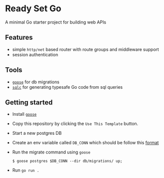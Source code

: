 # Ready Set Go
A minimal Go starter project for building web APIs

## Features
- simple `http/net` based router with route groups and middleware support
- session authentication

## Tools
- [`goose`](https://github.com/pressly/goose) for db migrations
- [`sqlc`](https://sqlc.dev/) for generating typesafe Go code from sql queries

## Getting started
- Install [`goose`](https://github.com/pressly/goose)
- Copy this repository by clicking the `Use This Template` button.
- Start a new postgres DB
- Create an env variable called `DB_CONN` which should be follow this [format](https://www.postgresql.org/docs/current/libpq-connect.html#LIBPQ-CONNSTRING-URIS)
- Run the migrate command using `goose`

  ```
  $ goose postgres $DB_CONN --dir db/migrations/ up;
  ```

- Run `go run .`
